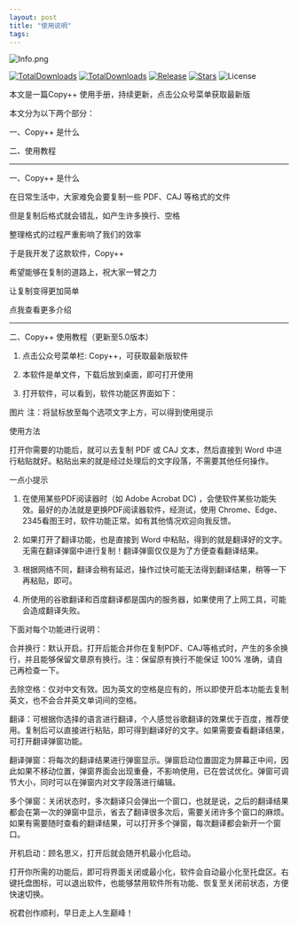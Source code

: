 ```yaml
---
layout: post
title: "使用说明"
tags:
---
```

![Info.png](https://s2.loli.net/2022/01/08/k1uohVls8CyKT7q.png)

[![TotalDownloads](https://img.shields.io/github/downloads/CopyPlusPlus/CopyPlusPlus/total.svg?style=flat-square)](https://github.com/CopyPlusPlus/CopyPlusPlus/releases)
[![TotalDownloads](https://img.shields.io/github/downloads/CopyPlusPlus/CopyPlusPlus/latest/total?style=flat-square)](https://github.com/CopyPlusPlus/CopyPlusPlus/releases)
[![Release](https://img.shields.io/github/v/release/CopyPlusPlus/CopyPlusPlus?style=flat-square)](https://github.com/CopyPlusPlus/CopyPlusPlus/releases)
[![Stars](https://img.shields.io/github/stars/CopyPlusPlus/CopyPlusPlus?style=flat-square)](https://github.com/CopyPlusPlus/CopyPlusPlus)
![License](https://img.shields.io/github/license/CopyPlusPlus/CopyPlusPlus?style=flat-square)

本文是一篇Copy++ 使用手册，持续更新，点击公众号菜单获取最新版

本文分为以下两个部分：

一、Copy++ 是什么

二、使用教程

---

一、Copy++ 是什么

在日常生活中，大家难免会要复制一些 PDF、CAJ 等格式的文件

但是复制后格式就会错乱，如产生许多换行、空格

整理格式的过程严重影响了我们的效率

于是我开发了这款软件，Copy++

希望能够在复制的道路上，祝大家一臂之力

让复制变得更加简单

点我查看更多介绍

---

二、Copy++ 使用教程（更新至5.0版本）

1. 点击公众号菜单栏: Copy++，可获取最新版软件

2. 本软件是单文件，下载后放到桌面，即可打开使用

3. 打开软件，可以看到，软件功能区界面如下：

图片
注：将鼠标放至每个选项文字上方，可以得到使用提示

使用方法

打开你需要的功能后，就可以去复制 PDF 或 CAJ 文本，然后直接到 Word 中进行粘贴就好。粘贴出来的就是经过处理后的文字段落，不需要其他任何操作。

一点小提示

1. 在使用某些PDF阅读器时（如 Adobe Acrobat DC) ，会使软件某些功能失效。最好的办法就是更换PDF阅读器软件，经测试，使用 Chrome、Edge、2345看图王时，软件功能正常。如有其他情况欢迎向我反馈。

2. 如果打开了翻译功能，也是直接到 Word 中粘贴，得到的就是翻译好的文字。无需在翻译弹窗中进行复制！翻译弹窗仅仅是为了方便查看翻译结果。

3. 根据网络不同，翻译会稍有延迟，操作过快可能无法得到翻译结果，稍等一下再粘贴，即可。

4. 所使用的谷歌翻译和百度翻译都是国内的服务器，如果使用了上网工具，可能会造成翻译失败。

下面对每个功能进行说明：

合并换行：默认开启。打开后能合并你在复制PDF、CAJ等格式时，产生的多余换行，并且能够保留文章原有换行。注：保留原有换行不能保证 100% 准确，请自己再检查一下。

去除空格：仅对中文有效。因为英文的空格是应有的，所以即使开启本功能去复制英文，也不会合并英文单词间的空格。

翻译：可根据你选择的语言进行翻译，个人感觉谷歌翻译的效果优于百度，推荐使用。复制后可以直接进行粘贴，即可得到翻译好的文字。如果需要查看翻译结果，可打开翻译弹窗功能。

翻译弹窗：将每次的翻译结果进行弹窗显示。弹窗启动位置固定为屏幕正中间，因此如果不移动位置，弹窗界面会出现重叠，不影响使用，已在尝试优化。弹窗可调节大小，同时可以在弹窗内对文字段落进行编辑。

多个弹窗：关闭状态时，多次翻译只会弹出一个窗口，也就是说，之后的翻译结果都会在第一次的弹窗中显示，省去了翻译很多次后，需要关闭许多个窗口的麻烦。如果有需要随时查看的翻译结果，可以打开多个弹窗，每次翻译都会新开一个窗口。

开机启动：顾名思义，打开后就会随开机最小化启动。

打开你所需的功能后，即可将界面关闭或最小化，软件会自动最小化至托盘区。右键托盘图标，可以退出软件，也能够禁用软件所有功能、恢复至关闭前状态，方便快速切换。

祝君创作顺利，早日走上人生巅峰！
